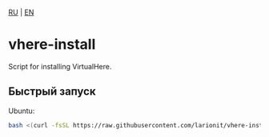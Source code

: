 [RU] | [EN]

[EN]: https://github.com/larionit/vhere-install/blob/dev/README.md
[RU]: https://github.com/larionit/vhere-install/blob/dev/ru/README.md

# vhere-install

Script for installing VirtualHere.

## Быстрый запуск

Ubuntu:

``` bash
bash <(curl -fsSL https://raw.githubusercontent.com/larionit/vhere-install/dev/setup.sh)
```